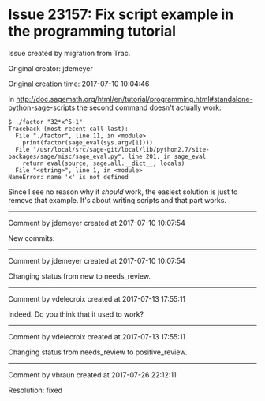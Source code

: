 # Issue 23157: Fix script example in the programming tutorial

Issue created by migration from Trac.

Original creator: jdemeyer

Original creation time: 2017-07-10 10:04:46

In http://doc.sagemath.org/html/en/tutorial/programming.html#standalone-python-sage-scripts the second command doesn't actually work:

```
$ ./factor "32*x^5-1"
Traceback (most recent call last):
  File "./factor", line 11, in <module>
    print(factor(sage_eval(sys.argv[1])))
  File "/usr/local/src/sage-git/local/lib/python2.7/site-packages/sage/misc/sage_eval.py", line 201, in sage_eval
    return eval(source, sage.all.__dict__, locals)
  File "<string>", line 1, in <module>
NameError: name 'x' is not defined
```


Since I see no reason why it _should_ work, the easiest solution is just to remove that example. It's about writing scripts and that part works.


---

Comment by jdemeyer created at 2017-07-10 10:07:54

New commits:


---

Comment by jdemeyer created at 2017-07-10 10:07:54

Changing status from new to needs_review.


---

Comment by vdelecroix created at 2017-07-13 17:55:11

Indeed. Do you think that it used to work?


---

Comment by vdelecroix created at 2017-07-13 17:55:11

Changing status from needs_review to positive_review.


---

Comment by vbraun created at 2017-07-26 22:12:11

Resolution: fixed

